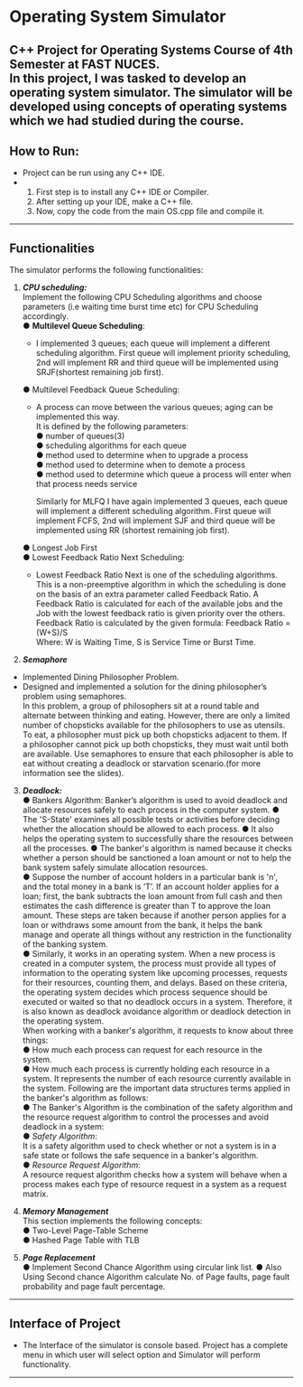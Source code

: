 # Operating System Simulator
C++ Project for Operating Systems Course of 4th Semester at FAST NUCES.  
In this project, I was tasked to develop an operating system simulator. The simulator will 
be developed using concepts of operating systems which we had studied during the 
course.  
---
## How to Run:
* Project can be run using any C++ IDE.
* 1. First step is to install any C++ IDE or Compiler.
  2. After setting up your IDE, make a C++ file.
  3. Now, copy the code from the main OS.cpp file and compile it.
---
## Functionalities
The simulator performs the following functionalities:  
1. _**CPU scheduling:**_  
Implement the following CPU Scheduling algorithms and choose parameters (i.e 
waiting time burst time etc) for CPU Scheduling accordingly.  
    ● **Multilevel Queue Scheduling**:
     * I implemented 3 queues; each queue will implement a different scheduling 
        algorithm. First queue will implement priority scheduling, 2nd will implement RR and third 
        queue will be implemented using SRJF(shortest remaining job first).
         
    ● Multilevel Feedback Queue Scheduling:  
   * A process can move between the various queues; aging can be implemented this way.  
        It is defined by the following parameters:    
         ● number of queues(3)   
         ● scheduling algorithms for each queue  
         ● method used to determine when to upgrade a process  
         ● method used to determine when to demote a process  
         ● method used to determine which queue a process will enter when that process needs service
       
        Similarly for MLFQ I have again implemented 3 queues, each queue will implement 
        a different scheduling algorithm. First queue will implement FCFS, 2nd will implement SJF and third queue will be 
        implemented using RR (shortest remaining job first).  
  
    ● Longest Job First  
    ● Lowest Feedback Ratio Next Scheduling:  
   * Lowest Feedback Ratio Next is one of the scheduling algorithms. This is 
        a non-preemptive algorithm in which the scheduling is done on the basis of an 
        extra parameter called Feedback Ratio. A Feedback Ratio is calculated for each 
        of the available jobs and the Job with the lowest feedback ratio  is given priority 
        over the others.   
        Feedback Ratio is calculated by the given formula: Feedback Ratio = (W+S)/S   
            Where: W is Waiting Time, S is Service Time or Burst Time.  
3. _**Semaphore**_  
  * Implemented Dining Philosopher Problem.   
  *   Designed and implemented a solution for the dining philosopher’s problem using semaphores.  
  In this problem, a group of philosophers sit at a round table and alternate between 
  thinking and eating. However, there are only a limited number of chopsticks available 
  for the philosophers to use as utensils. To eat, a philosopher must pick up both 
  chopsticks adjacent to them. If a philosopher cannot pick up both chopsticks, they 
  must wait until both are available. Use semaphores to ensure that each philosopher 
  is able to eat without creating a deadlock or starvation scenario.(for more information 
  see the slides). 
3. _**Deadlock:**_   
● Bankers Algorithm: Banker’s algorithm is used to avoid deadlock and allocate resources safely to each process in 
the computer system.
● The 'S-State' examines all possible tests or activities before deciding 
whether the allocation should be allowed to each process.
● It also helps the operating system 
to successfully share the resources between all the processes.
● The banker's algorithm is 
named because it checks whether a person should be sanctioned a loan amount or not to help 
the bank system safely simulate allocation resources.  
● Suppose the number of account holders in a particular bank is 'n', and the total money in a 
bank is ‘T’. If an account holder applies for a loan; first, the bank subtracts the loan amount 
from full cash and then estimates the cash difference is greater than T to approve the loan 
amount. These steps are taken because if another person applies for a loan or withdraws 
some amount from the bank, it helps the bank manage and operate all things without any 
restriction in the functionality of the banking system.   
● Similarly, it works in an operating system. When a new process is created in a computer 
system, the process must provide all types of information to the operating system like 
upcoming processes, requests for their resources, counting them, and delays. Based on these 
criteria, the operating system decides which process sequence should be executed or waited 
so that no deadlock occurs in a system. Therefore, it is also known as deadlock avoidance 
algorithm or deadlock detection in the operating system.    
When working with a banker's algorithm, it requests to know about three things:     
  ● How much each process can request for each resource in the system.  
  ● How much each process is currently holding each resource in a system. It 
  represents the number of each resource currently available in the system. Following are the important data structures terms applied in the banker's algorithm as 
follows:  
● The Banker's Algorithm is the combination of the safety algorithm and the resource request 
algorithm to control the processes and avoid deadlock in a system:  
● _Safety Algorithm_:    
It is a safety algorithm used to check whether or not a system is in a safe state or follows the 
safe sequence in a banker's algorithm.  
● _Resource Request Algorithm_:   
A resource request algorithm checks how a system will behave when a process makes each 
type of resource request in a system as a request matrix.
  
4. _**Memory Management**_  
This section implements the following concepts:  
● Two-Level Page-Table Scheme  
● Hashed Page Table with TLB   
5. _**Page Replacement**_   
● Implement Second Chance Algorithm using circular link list.
● Also Using Second chance Algorithm calculate No. of Page faults, page fault probability 
and page fault percentage.
--- 

## Interface of Project   
* The Interface of the simulator is console based. Project has a complete menu in which user will select option and Simulator will perform functionality.
---
